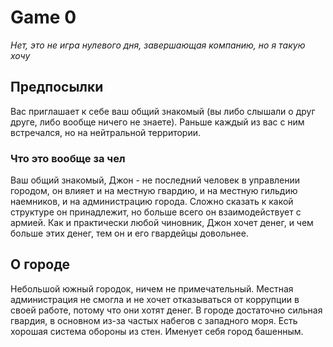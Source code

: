 # Game 0

_Нет, это не игра нулевого дня, завершающая компанию, но я такую хочу_

## Предпосылки
Вас приглашает к себе ваш общий знакомый (вы либо слышали о друг друге, либо вообще ничего не знаете). Раньше каждый из вас с ним встречался, но на нейтральной территории. 

### Что это вообще за чел
Ваш общий знакомый, Джон - не последний человек в управлении городом, он влияет и на местную гвардию, и на местную гильдию наемников, и на администрацию города. Сложно сказать к какой структуре он принадлежит, но больше всего он взаимодействует с армией. Как и практически любой чиновник, Джон хочет денег, и чем больше этих денег, тем он и его гвардейцы довольнее. 

## О городе
Небольшой южный городок, ничем не примечательный. Местная администрация не смогла и не хочет отказываться от коррупции в своей работе, потому что они хотят денег. В городе достаточно сильная гвардия, в основном из-за частых набегов с западного моря. Есть хорошая система обороны из стен. Именует себя город башенным.
